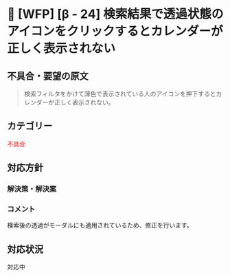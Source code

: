 # 🌳 [WFP] [β - 24] 検索結果で透過状態のアイコンをクリックするとカレンダーが正しく表示されない

## 不具合・要望の原文

> 検索フィルタをかけて薄色で表示されている人のアイコンを押下するとカレンダーが正しく表示されない。

## カテゴリー

<span style="color: red;">不具合</span>

## 対応方針

### 解決策・解決案



### コメント

検索後の透過がモーダルにも適用されているため、修正を行います。

## 対応状況

対応中